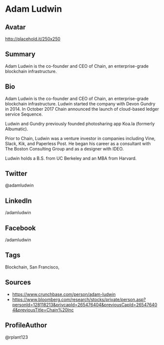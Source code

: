 # Adam Ludwin

## Avatar
http://placehold.it/250x250

## Summary
Adam Ludwin is the co-founder and CEO of Chain, an enterprise-grade blockchain infrastructure.

## Bio
Adam Ludwin is the co-founder and CEO of Chain, an enterprise-grade blockchain infrastructure. Ludwin started the company with Devon Gundry in 2014. In October 2017 Chain announced the launch of cloud-based ledger service Sequence.

Ludwin and Gundry previously founded photosharing app Koa.la (formerly Albumatic).

Prior to Chain, Ludwin was a venture investor in companies including Vine, Slack, Kik, and Paperless Post. He began his career as a consultant with The Boston Consulting Group and as a designer with IDEO. 

Ludwin holds a B.S. from UC Berkeley and an MBA from Harvard.

## Twitter
@adamludwin

## LinkedIn
/adamludwin

## Facebook
/adamludwin

## Tags
Blockchain, San Francisco, 

## Sources
- https://www.crunchbase.com/person/adam-ludwin
- https://www.bloomberg.com/research/stocks/private/person.asp?personId=128118213&privcapId=265476404&previousCapId=265476404&previousTitle=Chain%20Inc

## ProfileAuthor
@rplant123
